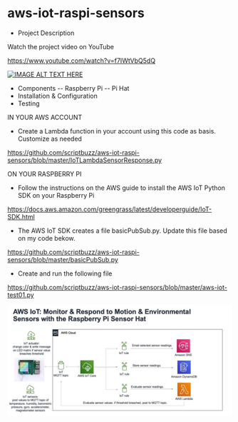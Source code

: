 # aws-iot-raspi-sensors

- Project Description

Watch the project video on YouTube

https://www.youtube.com/watch?v=f7IWtVbQ5dQ


[![IMAGE ALT TEXT HERE](https://img.https://www.youtube.com/watch?v=f7IWtVbQ5dQ/0.jpg)](https://www.youtube.com/watch?v=f7IWtVbQ5dQ)

- Components
-- Raspberry Pi
-- Pi Hat
- Installation & Configuration
- Testing

IN YOUR AWS ACCOUNT

- Create a Lambda function in your account using this code as basis. Customize as needed

https://github.com/scriptbuzz/aws-iot-raspi-sensors/blob/master/IoTLambdaSensorResponse.py

ON YOUR RASPBERRY PI

- Follow the instructions on the AWS guide to install the AWS IoT Python SDK on your Raspberry Pi

https://docs.aws.amazon.com/greengrass/latest/developerguide/IoT-SDK.html


- The AWS IoT SDK creates a file basicPubSub.py. Update this file based on my code bekow.

https://github.com/scriptbuzz/aws-iot-raspi-sensors/blob/master/basicPubSub.py

- Create and run the following file

https://github.com/scriptbuzz/aws-iot-raspi-sensors/blob/master/aws-iot-test01.py



![GitHub Logo](mbx-aws-iot-raspi-sensors.jpg)
